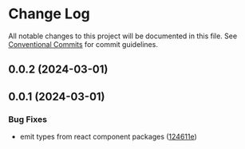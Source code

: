 # Change Log

All notable changes to this project will be documented in this file.
See [Conventional Commits](https://conventionalcommits.org) for commit guidelines.

## 0.0.2 (2024-03-01)

## 0.0.1 (2024-03-01)

### Bug Fixes

- emit types from react component packages ([124611e](https://github.com/ratontile/getting-started-example/commit/124611e46cf4d07f337d3e9e522378a7f50116c9))
